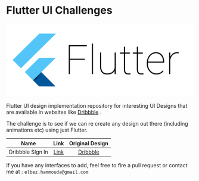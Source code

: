 # Flutter UI Challenges

![Flutter logo](img/Flutter.jpg)

Flutter UI design implementation repository for interesting UI Designs that
are available in websites like <a href="https://dribbble.com" target="_blank">Dribbble</a>
.

The challenge is to see if we can re create any design out there
(including animations etc) using just Flutter. 

| Name          | Link          | Original Design  |
|:-------------:|:-------------:|:----------------:|
| Dribbble SIgn In | [Link](https://github.com/Timodz/Flutter-Ui-Challenges/tree/master/dribbble_signin) | [Dribbble](https://dribbble.com/shots/5303322-Dribbble-login-screen-redesign)            |



If you have any interfaces to add, feel free to fire a pull request or contact me at : `elbez.hammouda@gmail.com`
